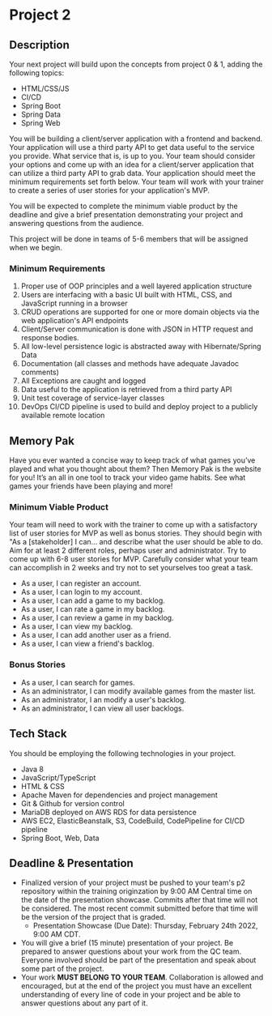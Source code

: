 # Project 2

## Description

Your next project will build upon the concepts from project 0 & 1, adding the following topics:
 - HTML/CSS/JS
 - CI/CD
 - Spring Boot
 - Spring Data
 - Spring Web

You will be building a client/server application with a frontend and backend. Your application will use a third party API to get data useful to the service you provide. What service that is, is up to you. Your team should consider your options and come up with an idea for a client/server application that can utilize a third party API to grab data. Your application should meet the minimum requirements set forth below. Your team will work with your trainer to create a series of user stories for your application's MVP.
  
You will be expected to complete the minimum viable product by the deadline and give a brief presentation demonstrating your project and answering questions from the audience.

This project will be done in teams of 5-6 members that will be assigned when we begin.

### Minimum Requirements
1. Proper use of OOP principles and a well layered application structure
2. Users are interfacing with a basic UI built with HTML, CSS, and JavaScript running in a browser
4. CRUD operations are supported for one or more domain objects via the web application's API endpoints
5. Client/Server communication is done with JSON in HTTP request and response bodies.
6. All low-level persistence logic is abstracted away with Hibernate/Spring Data
7. Documentation (all classes and methods have adequate Javadoc comments)
8. All Exceptions are caught and logged
9. Data useful to the application is retrieved from a third party API
10. Unit test coverage of service-layer classes
11. DevOps CI/CD pipeline is used to build and deploy project to a publicly available remote location



## Memory Pak
Have you ever wanted a concise way to keep track of what games you’ve played and what you thought about them? Then Memory Pak is the website for you! It’s an all in one tool to track your video game habits. See what games your friends have been playing and more!

### Minimum Viable Product
Your team will need to work with the trainer to come up with a satisfactory list of user stories for MVP as well as bonus stories. They should begin with "As a [stakeholder] I can... and describe what the user should be able to do. Aim for at least 2 different roles, perhaps user and administrator. Try to come up with 6-8 user stories for MVP. Carefully consider what your team can accomplish in 2 weeks and try not to set yourselves too great a task.

* As a user, I can register an account.
* As a user, I can login to my account.
* As a user, I can add a game to my backlog.
* As a user, I can rate a game in my backlog.
* As a user, I can review a game in my backlog.
* As a user, I can view my backlog.
* As a user, I can add another user as a friend.
* As a user, I can view a friend's backlog.

### Bonus Stories
* As a user, I can search for games.
* As an administrator, I can modify available games from the master list.
* As an administrator, I an modify a user's backlog.
* As an administrator, I can view all user backlogs.

## Tech Stack
You should be employing the following technologies in your project.
 - Java 8
 - JavaScript/TypeScript
 - HTML & CSS
 - Apache Maven for dependencies and project management
 - Git & Github for version control
 - MariaDB deployed on AWS RDS for data persistence
 - AWS EC2, ElasticBeanstalk, S3, CodeBuild, CodePipeline for CI/CD pipeline
 - Spring Boot, Web, Data

## Deadline & Presentation
 - Finalized version of your project must be pushed to your team's p2 repository within the training originzation by 9:00 AM Central time on the date of the presentation showcase. Commits after that time will not be considered. The most recent commit submitted before that time will be the version of the project that is graded.
   - Presentation Showcase (Due Date): Thursday, February 24th 2022, 9:00 AM CDT.
 - You will give a brief (15 minute) presentation of your project. Be prepared to answer questions about your work from the QC team. Everyone involved should be part of the presentation and speak about some part of the project.
 - Your work **MUST BELONG TO YOUR TEAM**. Collaboration is allowed and encouraged, but at the end of the project you must have an excellent understanding of every line of code in your project and be able to answer questions about any part of it.
